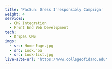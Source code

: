 ```yaml
---
title: 'PacSun: Dress Irresponsibly Campaign'
weight: 4
services:
  - CMS Integration
  - Front End Web Development
tech:
  - Drupal CMS
imgs:
  - src: Home-Page.jpg
  - src: Look.jpg
  - src: Look-List.jpg
live-site-url: 'https://www.collegeofidaho.edu'
---
```

